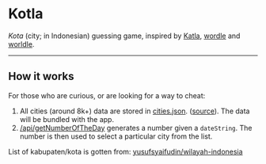 # Kotla

_Kota_ (city; in Indonesian) guessing game, inspired by [Katla](https://github.com/pveyes/katla), [wordle](https://www.powerlanguage.co.uk/wordle/) and [worldle](https://worldle.teuteuf.fr/).

---

## How it works

For those who are curious, or are looking for a way to cheat:

1. All cities (around 8k+) data are stored in [cities.json](./utils/dataSources/cities.json). ([source](https://simplemaps.com/data/id-cities)). The data will be bundled with the app.
2. [/api/getNumberOfTheDay](./pages/api/getNumberOfTheDay.ts) generates a number given a `dateString`. The number is then used to select a particular city from the list.

List of kabupaten/kota is gotten from: [yusufsyaifudin/wilayah-indonesia](https://github.com/yusufsyaifudin/wilayah-indonesia)